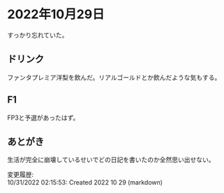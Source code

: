 # 2022年10月29日

すっかり忘れていた。

## ドリンク

ファンタプレミア洋梨を飲んだ。リアルゴールドとか飲んだような気もする。

## F1

FP3と予選があったはず。

## あとがき

生活が完全に崩壊しているせいでどの日記を書いたのか全然思い出せない。

変更履歴:  
10/31/2022 02:15:53: Created 2022 10 29 (markdown)  
